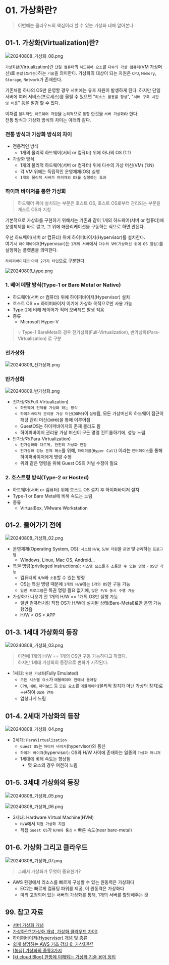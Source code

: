 # 01. 가상화란?

> 이번에는 클라우드의 핵심이라 할 수 있는 가상화 대해 알아본다

## 01-1. 가상화(Virtualization)란?

![20240808_가상화_08.png](./img/20240808_가상화_08.png)

`가상화란`(Virtualization)란 `단일 컴퓨터`의 `하드웨어 요소`를 `다수의 가상 컴퓨터`(VM 가상머신)로 `분할(쪼개는)`하는 `기술`을 의미한다. 가상화의 대상이 되는 자원은 `CPU`, `Memory`, `Storage`, `Network`가 존재한다.

기존처럼 하나의 OS만 운영할 경우 서버에는 유후 자원이 발생하게 된다. 하지만 단일 서버에 여러 서비스(프로세스)를 올릴 수 있으면 "`리소스 활용률 향상`", "`서버 구축 시간 및 비용`" 등을 절감 할 수 있다.

이처럼 `물리적인 하드웨어 자원`을 `논리적`으로 `통합` 한것을 `서버 가상화`라 한다.  
전통 방식과 가상화 방식의 차이는 아래와 같다.

### 전통 방식과 가상화 방식의 차이

- 전통적인 방식
  - 1개의 물리적 하드웨어(서버 or 컴퓨터) 위에 하나의 OS (1:1)
- 가상화 방식
  - 1개의 물리적 하드웨어(서버 or 컴퓨터) 위에 다수의 가상 머신(VM) (1:N)
  - 각 VM 위에는 독립적인 운영체제(OS) 실행
  - `1개의 물리적 서버가 여러개의 OS를 실행하는 효과`

### 하이퍼 바이저를 통한 가상화

> 하드웨어 위에 설치되는 부분은 호스트 OS, 호스트 OS로부터 관리되는 부분을 게스트 OS라 지칭

기본적으로 가상화를 구현하기 위해서는 기존과 같이 1개의 하드웨어(서버 or 컴퓨터)에 운영체제를 바로 깔고, 그 위에 애플리케이션을 구동하는 식으로 하면 안된다.

우선 하드웨어(서버 or 컴퓨터) 위에 하이퍼바이저(Hypervisor)를 설치한다.  
여기서 `하이퍼바이저`(Hypervisor)는 `1개의 서버`에서 `다수의 VM(가상머신 위에 OS 깔림)`를 실행하는 플랫폼을 의미한다.

`하이퍼바이저`는 `아래 2가지 타입`으로 구분한다.

![20240809_type.png](./img/20240809_type.png)

### 1. 베어 메탈 방식(Type-1 or Bare Metal or Native)

- 하드웨어(서버 or 컴퓨터) 위에 하이퍼바이저(Hypervisor) 설치
- 호스트 OS == 하이퍼바이저 이기에 가상화 목적으로만 사용 가능
- Type-2에 비해 레이어가 적어 오버헤드 발생 적음
- 종류
  - Microsoft Hyper-V

> 💡 Type-1 BareMeta의 경우 전가상화(Full-Virtualization), 반가상화(Para-Virtualization) 로 구분

### 전가상화

![20240809_전가상화.png](./img/20240809_전가상화.png)

### 반가상화

![20240809_반가상화.png](./img/20240809_반가상화.png)

- 전가상화(Full-Virtualization)
  - `하드웨어 전체를 가상화 하는 방식`
  - `하이퍼바이저 관리용 가상 머신`(`DOM0`)이 `실행`됨, 모든 가상머신의 하드웨어 접근이 해당 관리 머신(`DOM0`)을 통해 이루어짐
  - GuestOS는 하이퍼바이저의 존재 몰라도 됨
  - 하이퍼바이저 관리용 가상 머신이 모든 명령 컨트롤하기에, 성능 느림
- 반가상화(Para-Virtualization)
  - `전가상화와 다르게, 완전히 가상화 안함`
  - `전가상화 성능 문제 해소`를 위해, `하이퍼콜`(`Hyper Call`) 이라는 `인터페이스`를 통해 하이퍼바이저에게 명령 수행
  - 위와 같은 명령을 위해 Guest OS의 커널 수정이 필요

### 2. 호스트형 방식(Type-2 or Hosted)

- 하드웨어(서버 or 컴퓨터) 위에 호스트 OS 설치 후 하이퍼바이저 설치
- Type-1 or Bare Metal에 비해 속도는 느림
- 종류
  - VirtualBox, VMware Workstation

## 01-2. 들어가기 전에

![20240808_가상화_02.png](./img/20240808_가상화_02.png)

- 운영체제(Operating System, OS): `시스템` `H/W`, `S/W 자원`을 `운영` 및 `관리`하는 `프로그램`
  - Windows, Linux, Mac OS, Android...
- 특권 명령(privileged instructions): `시스템 요소들과 소통할 수 있는 명령` - `OS만 가능`
  - 컴퓨터의 `H/W`와 `소통`할 수 있는 명령
  - OS는 특권 명령 때문에 `1개의 H/W`에는 `1개의 OS`만 구동 가능
  - `일반 프로그램`은 특권 명령 필요 없기에, `많은 P/G 동시 수행 가능`
- 가상화가 나오기 전 1개의 H/W == 1개의 OS만 실행 가능
  - 일반 컴퓨터처럼 직접 OS가 H/W에 설치된 상태(Bare-Metal)로만 운영 가능했었음
  - H/W > OS > APP

## 01-3. 1세대 가상화의 등장

![20240808_가상화_03.png](./img/20240808_가상화_03.png)

> 이전에 1개의 H/W == 1개의 OS만 구동 가능하다고 하였다.  
> 하지만 1세대 가상화의 등장으로 변화가 시작된다.

- 1세대: `완전 가상화`(Fully Emulated)
  - `모든 시스템 요소`가 `에뮬레이터 안에서 돌아감`
  - `CPU`, `HDD`, `마더보드` 등 `모든 요소`를 `에뮬레이터`(물리적 장치가 아닌 가상의 장치)로 `구현`하여 `OS와 연동`
  - 엄청나게 느림

## 01-4. 2세대 가상화의 등장

![20240808_가상화_04.png](./img/20240808_가상화_04.png)

- 2세대: `ParaVirtualization`
  - `Guest OS`는 `하이퍼 바이저`(hypervisor)와 통신
  - `하이퍼 바이저`(hypervisor): OS와 H/W 사이에 존재하는 일종의 `가상화 매니저`
  - 1세대에 비해 속도는 향상됨
    - 몇 요소의 경우 여전히 느림

## 01-5. 3세대 가상화의 등장

![20240808_가상화_05.png](./img/20240808_가상화_05.png)

![20240808_가상화_06.png](./img/20240808_가상화_06.png)

- 3세대: Hardware Virtual Machine(HVM)
  - `H/W`에서 `직접 가상화 지원`
  - 직접 `Guest OS`가 `H/W와 통신` = 빠른 속도(near bare-metal)

## 01-6. 가상화 그리고 클라우드

![20240808_가상화_07.png](./img/20240808_가상화_07.png)

> 그래서 가상화가 무엇이 중요한가?

- AWS 환경에서 리소스를 빠르게 구성할 수 있는 원동력은 가상화다
  - EC2는 빠르게 컴퓨팅 파워를 제공, 이 원동력은 가상화다
  - 미리 고정되어 있는 서버의 가상화를 통해, 1개의 서버를 할당해주는 것

## 99. 참고 자료

- [서버 가상화 개념](https://smallrich.tistory.com/2)
- [가상화란?(가상화 개념, 가상화 클라우드 차이)](https://claudy.tistory.com/entry/%EA%B0%80%EC%83%81%ED%99%94Virtualization%EB%9E%80%EA%B0%80%EC%83%81%ED%99%94-%EA%B0%9C%EB%85%90-%EA%B0%80%EC%83%81%ED%99%94-%ED%81%B4%EB%9D%BC%EC%9A%B0%EB%93%9C-%EC%B0%A8%EC%9D%B4)
- [하이퍼바이저(Hypervisor) 개념 및 종류](https://nice-engineer.tistory.com/entry/%ED%95%98%EC%9D%B4%ED%8D%BC%EB%B0%94%EC%9D%B4%EC%A0%80Hypervisor-%EA%B0%9C%EB%85%90-%EB%B0%8F-%EC%A2%85%EB%A5%98)
- [쉽게 설명하는 AWS 기초 강좌 6: 가상화란?](https://www.youtube.com/watch?v=hb_4Tf6bAtY&list=PLfth0bK2MgIan-SzGpHIbfnCnjj583K2m&index=7)
- [[농심] 가상화의 종류3가지](https://tech.cloud.nongshim.co.kr/2018/09/18/%EA%B0%80%EC%83%81%ED%99%94%EC%9D%98-%EC%A2%85%EB%A5%983%EA%B0%80%EC%A7%80/)
- [[kt cloud Blog] 한방에 이해되는 가상화 기술 용어 정리](https://tech.ktcloud.com/77)